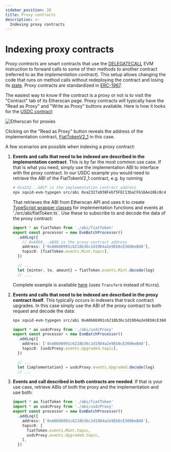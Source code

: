 ```yaml
---
sidebar_position: 20
title: Proxy contracts
description: >-
  Indexing proxy contracts
---
```


# Indexing proxy contracts

_Proxy contracts_ are smart contracts that use the [DELEGATECALL](https://www.ethervm.io/#F4) EVM instruction to forward calls to some of their methods to another contract (referred to as the _implementation contract_). This setup allows changing the code that runs on method calls without redeploying the contract and losing its [state](https://coinsbench.com/solidity-layout-and-access-of-storage-variables-simply-explained-1ce964d7c738). Proxy contracts are standardized in [ERC-1967](https://eips.ethereum.org/EIPS/eip-1967).

The easiest way to know if the contract is a proxy or not is to visit the "Contract" tab of its Etherscan page. Proxy contracts will typically have the "Read as Proxy" and "Write as Proxy" buttons available. Here is how it looks for the [USDC contract](https://etherscan.io/address/0xa0b86991c6218b36c1d19d4a2e9eb0ce3606eb48):

![Etherscan for proxies](</img/etherscan-proxy.png>)

Clicking on the "Read as Proxy" button reveals the address of the implementation contract, [FiatTokenV2_1](https://etherscan.io/address/0xa2327a938febf5fec13bacfb16ae10ecbc4cbdcf) in this case.

A few scenarios are possible when indexing a proxy contract:

1. **Events and calls that need to be indexed are described in the implementation contract**. This is by far the most common use case. If that is what you need, simply use the implementation ABI to interface with the proxy contract. In our USDC example you would need to retrieve the ABI of the FiatTokenV2_1 contract, e.g. by running
   ```bash
   # 0xa232...bDCF is the implementation contract address
   npx squid-evm-typegen src/abi 0xa2327a938Febf5FEC13baCFb16Ae10EcBc4cbDCF#fiatToken
   ```
   That retrieves the ABI from Etherscan API and uses it to create [TypeScript wrapper classes](/sdk/resources/tools/typegen/state-queries/?typegen=evm) for implementation functions and events at './src/abi/fiatToken.ts`. Use these to subscribe to and decode the data of the proxy contract:
   ```ts title="./src/processor.ts"
   import * as fiatToken from './abi/fiatToken'
   export const processor = new EvmBatchProcessor()
     .addLog({
       // 0xA0b8...eB48 is the proxy contract address
       address: ['0xA0b86991c6218b36c1d19D4a2e9Eb0cE3606eB48'],
       topic0: [fiatToken.events.Mint.topic],
     })
   ```
   ```ts title="./src/main.ts"
     // ...
     let {minter, to, amount} = fiatToken.events.Mint.decode(log)
     // ...
   ```
   Complete example is available [here](https://github.com/subsquid-labs/evm-logs-example) (uses `Transfer`s instead of `Mint`s).

2. **Events and calls that need to be indexed are described in the proxy contract itself**. This typically occurs in indexers that track contract upgrades. In this case simply use the ABI of the proxy contract to both request and decode the data:
   ```bash
   npx squid-evm-typegen src/abi 0xA0b86991c6218b36c1d19D4a2e9Eb0cE3606eB48#usdcProxy
   ```
   ```ts title="./src/processor.ts"
   import * as usdcProxy from './abi/usdcProxy'
   export const processor = new EvmBatchProcessor()
     .addLog({
       address: ['0xA0b86991c6218b36c1d19D4a2e9Eb0cE3606eB48'],
       topic0: [usdcProxy.events.Upgraded.topic],
     })
   ```
   ```ts title="./src/main.ts"
     // ...
     let {implementation} = usdcProxy.events.Upgraded.decode(log)
     // ...
   ```

3. **Events and call described in both contracts are needed**. If that is your use case, retrieve ABIs of both the proxy and the implementation and use both:
   ```ts title="./src/processor.ts"
   import * as fiatToken from './abi/fiatToken'
   import * as usdcProxy from './abi/usdcProxy'
   export const processor = new EvmBatchProcessor()
     .addLog({
       address: ['0xA0b86991c6218b36c1d19D4a2e9Eb0cE3606eB48'],
       topic0: [
         fiatToken.events.Mint.topic,
         usdcProxy.events.Upgraded.topic,
       ],
     })
   ```
